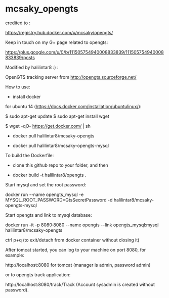 # mcsaky_opengts
credited to : 

https://registry.hub.docker.com/u/mcsaky/opengts/

Keep in touch on my G+ page related to opengts: 

https://plus.google.com/u/0/b/111505754940008833839/111505754940008833839/posts


Modified by halilintar8 :) :

OpenGTS tracking server from http://opengts.sourceforge.net/

How to use:

- install docker

for ubuntu 14 (https://docs.docker.com/installation/ubuntulinux/):

$ sudo apt-get update $ sudo apt-get install wget

$ wget -qO- https://get.docker.com/ | sh

- docker pull halilintar8/mcsaky-opengts

- docker pull halilintar8/mcsaky-opengts-mysql

To build the Dockerfile:

- clone this github repo to your folder, and then

- docker build -t halilintar8/opengts .


Start mysql and set the root password:

docker run --name opengts_mysql -e MYSQL_ROOT_PASSWORD=GtsSecretPassword -d halilintar8/mcsaky-opengts-mysql

Start opengts and link to mysql database:

docker run -it  -p 8080:8080  --name opengts --link opengts_mysql:mysql halilintar8/mcsaky-opengts

ctrl p+q (to exit/detach from docker container without closing it)

After tomcat started, you can log to your machine on port 8080, for example:

http://localhost:8080 for tomcat (manager is admin, password admin)

or to opengts track application:

http://localhost:8080/track/Track (Account sysadmin is created without password).

